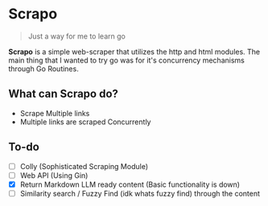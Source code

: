 # Scrapo
> Just a way for me to learn go

**Scrapo** is a simple web-scraper that utilizes the http and html modules.
The main thing that I wanted to try go was for it's concurrency mechanisms through Go Routines.

## What can Scrapo do?
- Scrape Multiple links
- Multiple links are scraped Concurrently

## To-do
- [ ] Colly (Sophisticated Scraping Module)
- [ ] Web API (Using Gin)
- [x] Return Markdown LLM ready content (Basic functionality is down)
- [ ] Similarity search / Fuzzy Find (idk whats fuzzy find) through the content
